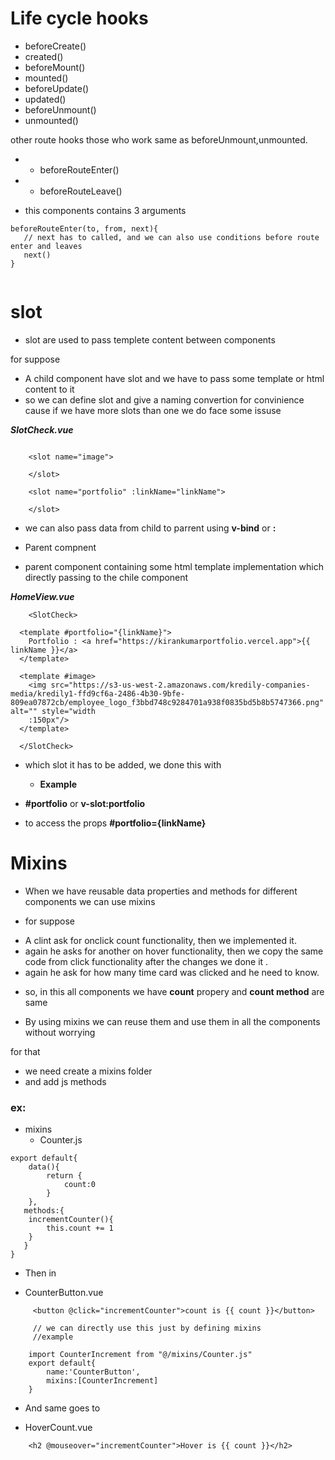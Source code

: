 # Life cycle hooks 

- beforeCreate()
- created()
- beforeMount()
- mounted()
- beforeUpdate()
- updated()
- beforeUnmount()
- unmounted()

other route hooks those who work same as beforeUnmount,unmounted.
  * - beforeRouteEnter()
  * - beforeRouteLeave()
 - this components contains 3 arguments
 ```
 beforeRouteEnter(to, from, next){
    // next has to called, and we can also use conditions before route enter and leaves
    next()
 }
    
 ```

 # slot 


- slot are used to pass templete content between components

for suppose 

* A child component have slot and we have to pass some template or html content to it 
* so we can define slot and give a naming convertion for convinience cause if we have more slots than one we do face some issuse 

***SlotCheck.vue***

```
 
    <slot name="image">
       
    </slot>

    <slot name="portfolio" :linkName="linkName">
        
    </slot>
```
*  we can also pass data from child to parrent using **v-bind** or **:**

- Parent compnent

* parent component containing some html template implementation which directly passing to the chile component

***HomeView.vue***

```
    <SlotCheck>
  
  <template #portfolio="{linkName}">
    Portfolio : <a href="https://kirankumarportfolio.vercel.app">{{ linkName }}</a>
  </template>

  <template #image>
    <img src="https://s3-us-west-2.amazonaws.com/kredily-companies-media/kredily1-ffd9cf6a-2486-4b30-9bfe-809ea07872cb/employee_logo_f3bbd748c9284701a938f0835bd5b8b5747366.png" alt="" style="width
    :150px"/>
  </template> 

  </SlotCheck>
```

- which slot it has to be added, we done this with

   * **Example**

- **#portfolio** or **v-slot:portfolio**
- to access the props **#portfolio={linkName}**



# Mixins

- When we have reusable data properties and methods for different components we can use mixins 

* for suppose

- A clint ask for onclick count functionality, then we implemented it.
- again he asks for another on hover functionality, then we copy the same code from click functionality after the changes we done it .
- again he ask for how many time card was clicked and he need to know.

* so, in this all components we have **count** propery and **count method** are same 

- By using mixins we can reuse them and use them in all the components without worrying 

for that 
- we need create a mixins folder 
- and add js methods

### ex:

* mixins
   * Counter.js
     
```
export default{
    data(){
        return {
            count:0
        }
    },
   methods:{
    incrementCounter(){
        this.count += 1
    }
   }
}
```

- Then in 
* CounterButton.vue
```
     <button @click="incrementCounter">count is {{ count }}</button>

     // we can directly use this just by defining mixins 
     //example

    import CounterIncrement from "@/mixins/Counter.js"
    export default{
        name:'CounterButton',
        mixins:[CounterIncrement]
    }
```
 - And same goes to 
 * HoverCount.vue

 ```
     <h2 @mouseover="incrementCounter">Hover is {{ count }}</h2>

 ```















